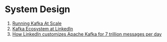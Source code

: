 # System Design

1. [Running Kafka At Scale](https://engineering.linkedin.com/kafka/running-kafka-scale)
2. [Kafka Ecosystem at LinkedIn](https://www.linkedin.com/blog/engineering/open-source/kafka-ecosystem-at-linkedin)
3. [How LinkedIn customizes Apache Kafka for 7 trillion messages per day](https://www.linkedin.com/blog/engineering/open-source/apache-kafka-trillion-messages)
